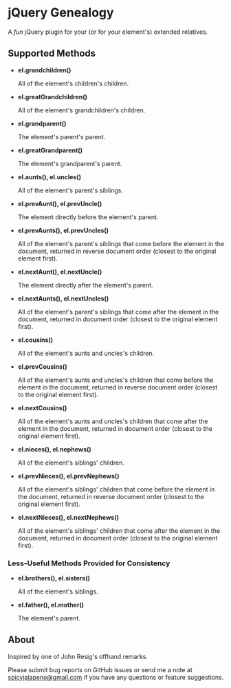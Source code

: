 # jQuery Genealogy

A _fun_ jQuery plugin for your (or for your element's) extended relatives.

## Supported Methods

- **el.grandchildren()**

    All of the element's children's children.

- **el.greatGrandchildren()**

    All of the element's grandchildren's children.

- **el.grandparent()**

    The element's parent's parent.

- **el.greatGrandparent()**

    The element's grandparent's parent.

- **el.aunts(), el.uncles()**

    All of the element's parent's siblings.

- **el.prevAunt(), el.prevUncle()**

    The element directly before the element's parent.

- **el.prevAunts(), el.prevUncles()**

    All of the element's parent's siblings that come before the element in the document, returned in reverse document order (closest to the original element first).

- **el.nextAunt(), el.nextUncle()**

    The element directly after the element's parent.

- **el.nextAunts(), el.nextUncles()**

    All of the element's parent's siblings that come after the element in the document, returned in document order (closest to the original element first).

- **el.cousins()**

    All of the element's aunts and uncles's children.

- **el.prevCousins()**

    All of the element's aunts and uncles's children that come before the element in the document, returned in reverse document order (closest to the original element first).

- **el.nextCousins()**

    All of the element's aunts and uncles's children that come after the element in the document, returned in document order (closest to the original element first).

- **el.nieces(), el.nephews()**

    All of the element's siblings' children.

- **el.prevNieces(), el.prevNephews()**

    All of the element's siblings' children that come before the element in the document, returned in reverse document order (closest to the original element first).

- **el.nextNieces(), el.nextNephews()**

    All of the element's siblings' children that come after the element in the document, returned in document order (closest to the original element first).

### Less-Useful Methods Provided for Consistency

- **el.brothers(), el.sisters()**

    All of the element's siblings.

- **el.father(), el.mother()**

    The element's parent.

## About

Inspired by one of John Resig's offhand remarks.

Please submit bug reports on GitHub issues or send me a note at spicyjalapeno@gmail.com if you have any questions or feature suggestions.
